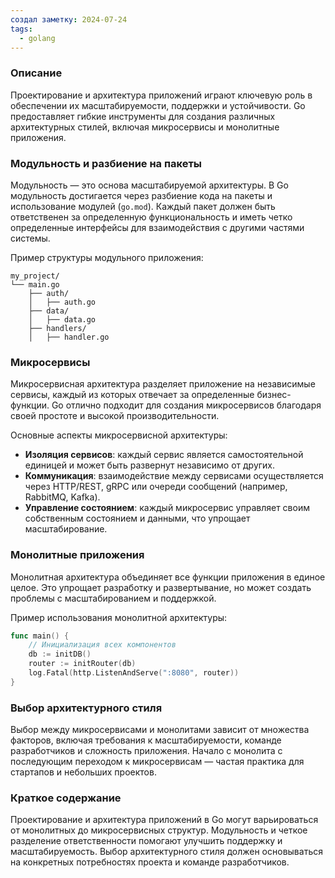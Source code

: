 ```yaml
---
создал заметку: 2024-07-24
tags:
  - golang
---
```

### Описание
Проектирование и архитектура приложений играют ключевую роль в обеспечении их масштабируемости, поддержки и устойчивости. Go предоставляет гибкие инструменты для создания различных архитектурных стилей, включая микросервисы и монолитные приложения.

### Модульность и разбиение на пакеты

Модульность — это основа масштабируемой архитектуры. В Go модульность достигается через разбиение кода на пакеты и использование модулей (`go.mod`). Каждый пакет должен быть ответственен за определенную функциональность и иметь четко определенные интерфейсы для взаимодействия с другими частями системы.

Пример структуры модульного приложения:
```
my_project/
└── main.go
    ├── auth/
    │   ├── auth.go
    ├── data/
    │   ├── data.go
    ├── handlers/
    │   ├── handler.go
```

### Микросервисы

Микросервисная архитектура разделяет приложение на независимые сервисы, каждый из которых отвечает за определенные бизнес-функции. Go отлично подходит для создания микросервисов благодаря своей простоте и высокой производительности.

Основные аспекты микросервисной архитектуры:
- **Изоляция сервисов**: каждый сервис является самостоятельной единицей и может быть развернут независимо от других.
- **Коммуникация**: взаимодействие между сервисами осуществляется через HTTP/REST, gRPC или очереди сообщений (например, RabbitMQ, Kafka).
- **Управление состоянием**: каждый микросервис управляет своим собственным состоянием и данными, что упрощает масштабирование.

### Монолитные приложения

Монолитная архитектура объединяет все функции приложения в единое целое. Это упрощает разработку и развертывание, но может создать проблемы с масштабированием и поддержкой.

Пример использования монолитной архитектуры:
```go
func main() {
    // Инициализация всех компонентов
    db := initDB()
    router := initRouter(db)
    log.Fatal(http.ListenAndServe(":8080", router))
}
```

### Выбор архитектурного стиля

Выбор между микросервисами и монолитами зависит от множества факторов, включая требования к масштабируемости, команде разработчиков и сложность приложения. Начало с монолита с последующим переходом к микросервисам — частая практика для стартапов и небольших проектов.

### Краткое содержание

Проектирование и архитектура приложений в Go могут варьироваться от монолитных до микросервисных структур. Модульность и четкое разделение ответственности помогают улучшить поддержку и масштабируемость. Выбор архитектурного стиля должен основываться на конкретных потребностях проекта и команде разработчиков.
